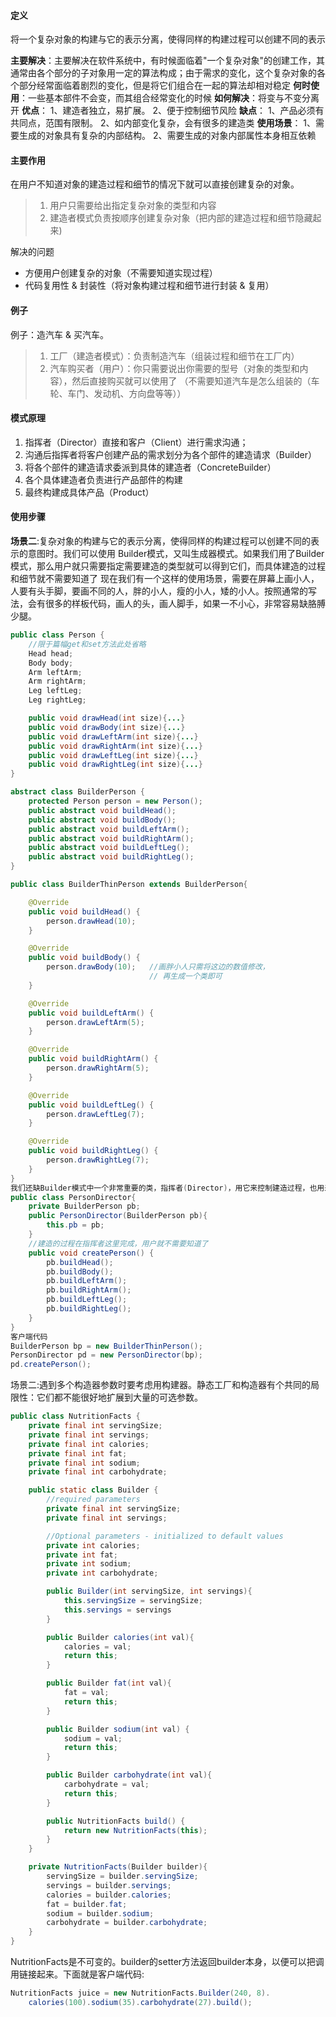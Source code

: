 #### 定义
将一个复杂对象的构建与它的表示分离，使得同样的构建过程可以创建不同的表示

**主要解决**：主要解决在软件系统中，有时候面临着"一个复杂对象"的创建工作，其通常由各个部分的子对象用一定的算法构成；由于需求的变化，这个复杂对象的各个部分经常面临着剧烈的变化，但是将它们组合在一起的算法却相对稳定
**何时使用**：一些基本部件不会变，而其组合经常变化的时候
**如何解决**：将变与不变分离开
**优点**： 1、建造者独立，易扩展。 2、便于控制细节风险
**缺点**： 1、产品必须有共同点，范围有限制。 2、如内部变化复杂，会有很多的建造类
**使用场景**： 1、需要生成的对象具有复杂的内部结构。 2、需要生成的对象内部属性本身相互依赖

#### 主要作用

在用户不知道对象的建造过程和细节的情况下就可以直接创建复杂的对象。
>1. 用户只需要给出指定复杂对象的类型和内容
>2. 建造者模式负责按顺序创建复杂对象（把内部的建造过程和细节隐藏起来)

解决的问题
- 方便用户创建复杂的对象（不需要知道实现过程）
- 代码复用性 & 封装性（将对象构建过程和细节进行封装 & 复用）

#### 例子

例子：造汽车 & 买汽车。
>1. 工厂（建造者模式）：负责制造汽车（组装过程和细节在工厂内）
>2. 汽车购买者（用户）：你只需要说出你需要的型号（对象的类型和内容），然后直接购买就可以使用了
（不需要知道汽车是怎么组装的（车轮、车门、发动机、方向盘等等））

#### 模式原理
1. 指挥者（Director）直接和客户（Client）进行需求沟通；
2. 沟通后指挥者将客户创建产品的需求划分为各个部件的建造请求（Builder）
3. 将各个部件的建造请求委派到具体的建造者（ConcreteBuilder）
4. 各个具体建造者负责进行产品部件的构建
5. 最终构建成具体产品（Product）

#### 使用步骤
**场景二**:复杂对象的构建与它的表示分离，使得同样的构建过程可以创建不同的表示的意图时。我们可以使用 Builder模式，又叫生成器模式。如果我们用了Builder模式，那么用户就只需要指定需要建造的类型就可以得到它们，而具体建造的过程和细节就不需要知道了
现在我们有一个这样的使用场景，需要在屏幕上画小人，人要有头手脚，要画不同的人，胖的小人，瘦的小人，矮的小人。按照通常的写法，会有很多的样板代码，画人的头，画人脚手，如果一不小心，非常容易缺胳膊少腿。
```java
public class Person {
    //限于篇幅get和set方法此处省略
    Head head;
    Body body;
    Arm leftArm;
    Arm rightArm;
    Leg leftLeg;
    Leg rightLeg;

    public void drawHead(int size){...}
    public void drawBody(int size){...}
    public void drawLeftArm(int size){...}
    public void drawRightArm(int size){...}
    public void drawLeftLeg(int size){...}
    public void drawRightLeg(int size){...}
}

abstract class BuilderPerson {
    protected Person person = new Person();
    public abstract void buildHead();
    public abstract void buildBody();
    public abstract void buildLeftArm();
    public abstract void buildRightArm();
    public abstract void buildLeftLeg();
    public abstract void buildRightLeg();
}

public class BuilderThinPerson extends BuilderPerson{

    @Override
    public void buildHead() {
        person.drawHead(10);
    }

    @Override
    public void buildBody() {
        person.drawBody(10);   //画胖小人只需将这边的数值修改，
                               // 再生成一个类即可
    }

    @Override
    public void buildLeftArm() {
        person.drawLeftArm(5);
    }

    @Override
    public void buildRightArm() {
        person.drawRightArm(5);
    }

    @Override
    public void buildLeftLeg() {
        person.drawLeftLeg(7);
    }

    @Override
    public void buildRightLeg() {
        person.drawRightLeg(7);
    }
}
我们还缺Builder模式中一个非常重要的类，指挥者(Director)，用它来控制建造过程，也用来隔离用户与建造过程的关联。
public class PersonDirector{
    private BuilderPerson pb;
    public PersonDirector(BuilderPerson pb){
        this.pb = pb;
    }
    //建造的过程在指挥者这里完成，用户就不需要知道了
    public void createPerson() {
        pb.buildHead();
        pb.buildBody();
        pb.buildLeftArm();
        pb.buildRightArm();
        pb.buildLeftLeg();
        pb.buildRightLeg();
    }
}
客户端代码
BuilderPerson bp = new BuilderThinPerson();
PersonDirector pd = new PersonDirector(bp);
pd.createPerson();

```

场景二:遇到多个构造器参数时要考虑用构建器。静态工厂和构造器有个共同的局限性：它们都不能很好地扩展到大量的可选参数。
```java
public class NutritionFacts {
    private final int servingSize;
    private final int servings;
    private final int calories;
    private final int fat;
    private final int sodium;
    private final int carbohydrate;

    public static class Builder {
        //required parameters
        private final int servingSize;
        private final int servings;

        //Optional parameters - initialized to default values
        private int calories;
        private int fat;
        private int sodium;
        private int carbohydrate;

        public Builder(int servingSize, int servings){
            this.servingSize = servingSize;
            this.servings = servings
        }

        public Builder calories(int val){
            calories = val;
            return this;
        }

        public Builder fat(int val){
            fat = val;
            return this;
        }

        public Builder sodium(int val) {
            sodium = val;
            return this;
        }

        public Builder carbohydrate(int val){
            carbohydrate = val;
            return this;
        }

        public NutritionFacts build() {
            return new NutritionFacts(this);
        }
    }

    private NutritionFacts(Builder builder){
        servingSize = builder.servingSize;
        servings = builder.servings;
        calories = builder.calories;
        fat = builder.fat;
        sodium = builder.sodium;
        carbohydrate = builder.carbohydrate;
    }
}
```
NutritionFacts是不可变的。builder的setter方法返回builder本身，以便可以把调用链接起来。下面就是客户端代码:
```java
NutritionFacts juice = new NutritionFacts.Builder(240, 8).
    calories(100).sodium(35).carbohydrate(27).build();
```

